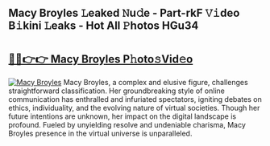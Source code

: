 ## Macy Broyles 𝙻eaked 𝙽u𝚍e - Part-rkF 𝚅𝚒deo B𝚒kini 𝙻eaks - Hot All 𝙿hotos HGu34

# <h2><a href="http://ld03z8y.urlbe.top/?page=Macy+Broyles">🔗🔗👉👉 Macy Broyles P𝚑oto𝚜Vid𝚎o</a></h2>

[![Macy Broyles](https://i.imgur.com/eBuTRDB.gif)](http://ld03z8y.urlbe.top/?page=Macy+Broyles)
Macy Broyles, a complex and elusive figure, challenges straightforward classification. Her groundbreaking style of online communication has enthralled and infuriated spectators, igniting debates on ethics, individuality, and the evolving nature of virtual societies. Though her future intentions are unknown, her impact on the digital landscape is profound. Fueled by unyielding resolve and undeniable charisma, Macy Broyles presence in the virtual universe is unparalleled.
